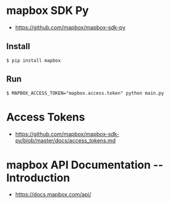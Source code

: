 # mapbox SDK Py #

* https://github.com/mapbox/mapbox-sdk-py


## Install ##

```
$ pip install mapbox
```

## Run ##

```
$ MAPBOX_ACCESS_TOKEN="mapbox.access.token" python main.py
```


# Access Tokens #

* https://github.com/mapbox/mapbox-sdk-py/blob/master/docs/access_tokens.md


# mapbox API Documentation -- Introduction #

* https://docs.mapbox.com/api/
